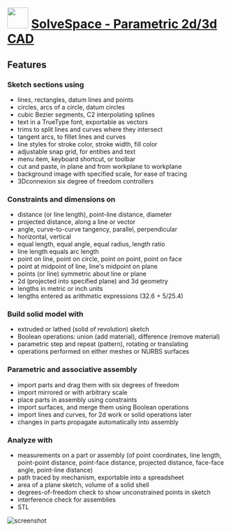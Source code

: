 ﻿# <img src="https://cdn.jsdelivr.net/gh/chtof/chocolatey-packages/install/solvespace/solvespace.png" width="48" height="48"/> [SolveSpace - Parametric 2d/3d CAD](https://chocolatey.org/packages/solvespace)

## Features

### Sketch sections using

- lines, rectangles, datum lines and points
- circles, arcs of a circle, datum circles
- cubic Bezier segments, C2 interpolating splines
- text in a TrueType font, exportable as vectors
- trims to split lines and curves where they intersect
- tangent arcs, to fillet lines and curves
- line styles for stroke color, stroke width, fill color
- adjustable snap grid, for entities and text
- menu item, keyboard shortcut, or toolbar
- cut and paste, in plane and from workplane to workplane
- background image with specified scale, for ease of tracing
- 3Dconnexion six degree of freedom controllers

### Constraints and dimensions on

- distance (or line length), point-line distance, diameter
- projected distance, along a line or vector
- angle, curve-to-curve tangency, parallel, perpendicular
- horizontal, vertical
- equal length, equal angle, equal radius, length ratio
- line length equals arc length
- point on line, point on circle, point on point, point on face
- point at midpoint of line, line's midpoint on plane
- points (or line) symmetric about line or plane
- 2d (projected into specified plane) and 3d geometry
- lengths in metric or inch units
- lengths entered as arithmetic expressions (32.6 + 5/25.4)

### Build solid model with

- extruded or lathed (solid of revolution) sketch
- Boolean operations: union (add material), difference (remove material)
- parametric step and repeat (pattern), rotating or translating
- operations performed on either meshes or NURBS surfaces

### Parametric and associative assembly

- import parts and drag them with six degrees of freedom
- import mirrored or with arbitrary scale
- place parts in assembly using constraints
- import surfaces, and merge them using Boolean operations
- import lines and curves, for 2d work or solid operations later
- changes in parts propagate automatically into assembly

### Analyze with

- measurements on a part or assembly (of point coordinates, line length, point-point distance, point-face distance, projected distance, face-face angle, point-line distance)
- path traced by mechanism, exportable into a spreadsheet
- area of a plane sketch, volume of a solid shell
- degrees-of-freedom check to show unconstrained points in sketch
- interference check for assemblies
- STL

![screenshot](https://cdn.jsdelivr.net/gh/chtof/chocolatey-packages/install/solvespace/screenshot.png)